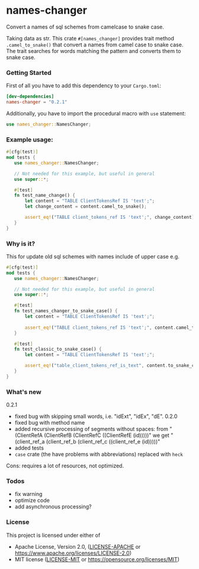 names-changer
=====
Convert a names of sql schemes from camelcase to snake case.

 Taking data as str.
 This crate `#[names_changer]` provides trait method `.camel_to_snake()` that convert a names from camel case to snake case.
 The trait searches for words matching the pattern and converts them to snake case.


### Getting Started

 First of all you have to add this dependency to your `Cargo.toml`:

 ```toml
 [dev-dependencies]
 names-changer = "0.2.1"
 ```

 Additionally, you have to import the procedural macro with `use` statement:

 ```rust
 use names_changer::NamesChanger;
 ```


### Example usage:

 ```rust
 #[cfg(test)]
mod tests {
    use names_changer::NamesChanger;

    // Not needed for this example, but useful in general
    use super::*;

    #[test]
    fn test_name_change() {
        let content = "TABLE ClientTokensRef IS 'text';";
        let change_content = content.camel_to_snake();

        assert_eq!("TABLE client_tokens_ref IS 'text';", change_content)
    }
}
 ```


### Why is it?

This for update old sql schemes with names include of upper case e.g.
 ```rust
 #[cfg(test)]
mod tests {
    use names_changer::NamesChanger;

    // Not needed for this example, but useful in general
    use super::*;

    #[test]
    fn test_names_changer_to_snake_case() {
        let content = "TABLE ClientTokensRef IS 'text';";
        
        assert_eq!("TABLE client_tokens_ref IS 'text';", content.camel_to_snake())
    }

    #[test]
    fn test_classic_to_snake_case() {
        let content = "TABLE ClientTokensRef IS 'text';";

        assert_eq!("table_client_tokens_ref_is_text", content.to_snake_case()())
    }
}
 ```


### What's new

0.2.1
  - fixed bug with skipping small words, i.e. "idExt", "idEx", "dE".
0.2.0
  - fixed bug with method name
  - added recursive processing of segments without spaces: 
from "(ClientRefA (ClientRefB (ClientRefC ((ClientRefE (id)))))" 
we get "(client_ref_a (client_ref_b (client_ref_c ((client_ref_e (id)))))"
  - added tests
  - ```case``` crate (the have problems with abbreviations) replaced with ```heck```

Cons: requires a lot of resources, not optimized.


### Todos

 - fix warning
 - optimize code
 - add asynchronous processing?


### License

This project is licensed under either of

* Apache License, Version 2.0, ([LICENSE-APACHE](LICENSE-APACHE) or
  https://www.apache.org/licenses/LICENSE-2.0)
* MIT license ([LICENSE-MIT](LICENSE-MIT) or https://opensource.org/licenses/MIT)
